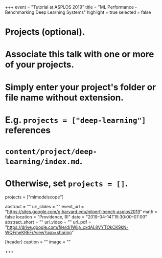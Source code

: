 +++
event = "Tutorial at ASPLOS 2019"
title = "ML Performance - Benchmarking Deep Learning Systems"
highlight = true
selected = false

# Projects (optional).
#   Associate this talk with one or more of your projects.
#   Simply enter your project's folder or file name without extension.
#   E.g. `projects = ["deep-learning"]` references 
#   `content/project/deep-learning/index.md`.
#   Otherwise, set `projects = []`.
projects = ["mlmodelscope"]

abstract = ""
url_slides = ""
event_url = "https://sites.google.com/g.harvard.edu/mlperf-bench-asplos2019"
math = false
location = "Providence, RI"
date = "2019-04-14T15:30:00-07:00"
abstract_short = ""
url_video = ""
url_pdf = "https://drive.google.com/file/d/1Wjja_cxdAL8VYTOkCK9kN-WQFmeKREFr/view?usp=sharing"

[header]
  caption = ""
  image = ""

+++
